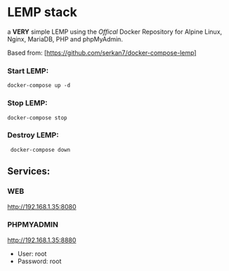 # LEMP stack
a **VERY** simple LEMP using the *Offical* Docker Repository for Alpine Linux, Nginx, MariaDB, PHP and phpMyAdmin.

Based from: [https://github.com/serkan7/docker-compose-lemp]

### Start LEMP:
``docker-compose up -d``
### Stop LEMP:
``docker-compose stop``
### Destroy LEMP:
`` docker-compose down``

## Services:

### WEB
http://192.168.1.35:8080

### PHPMYADMIN
http://192.168.1.35:8880
- User: root
- Password: root
